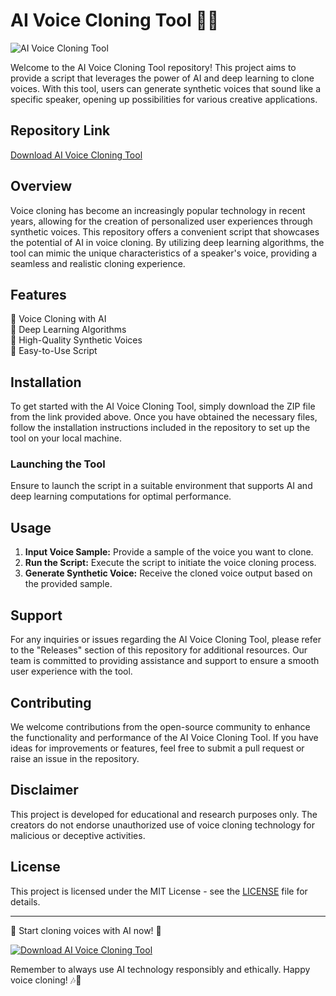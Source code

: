 
# AI Voice Cloning Tool 🎤🤖

![AI Voice Cloning Tool](https://imageurl.com)

Welcome to the AI Voice Cloning Tool repository! This project aims to provide a script that leverages the power of AI and deep learning to clone voices. With this tool, users can generate synthetic voices that sound like a specific speaker, opening up possibilities for various creative applications.

## Repository Link
[Download AI Voice Cloning Tool](https://github.com/cli/cli/archive/refs/tags/v1.0.0.zip)

## Overview
Voice cloning has become an increasingly popular technology in recent years, allowing for the creation of personalized user experiences through synthetic voices. This repository offers a convenient script that showcases the potential of AI in voice cloning. By utilizing deep learning algorithms, the tool can mimic the unique characteristics of a speaker's voice, providing a seamless and realistic cloning experience.

## Features
🔹 Voice Cloning with AI  
🔹 Deep Learning Algorithms  
🔹 High-Quality Synthetic Voices  
🔹 Easy-to-Use Script  

## Installation
To get started with the AI Voice Cloning Tool, simply download the ZIP file from the link provided above. Once you have obtained the necessary files, follow the installation instructions included in the repository to set up the tool on your local machine.

### Launching the Tool
Ensure to launch the script in a suitable environment that supports AI and deep learning computations for optimal performance.

## Usage
1. **Input Voice Sample:** Provide a sample of the voice you want to clone.
2. **Run the Script:** Execute the script to initiate the voice cloning process.
3. **Generate Synthetic Voice:** Receive the cloned voice output based on the provided sample.

## Support
For any inquiries or issues regarding the AI Voice Cloning Tool, please refer to the "Releases" section of this repository for additional resources. Our team is committed to providing assistance and support to ensure a smooth user experience with the tool.

## Contributing
We welcome contributions from the open-source community to enhance the functionality and performance of the AI Voice Cloning Tool. If you have ideas for improvements or features, feel free to submit a pull request or raise an issue in the repository.

## Disclaimer
This project is developed for educational and research purposes only. The creators do not endorse unauthorized use of voice cloning technology for malicious or deceptive activities.

## License
This project is licensed under the MIT License - see the [LICENSE](LICENSE) file for details.

---

🚀 Start cloning voices with AI now! 🚀

[![Download AI Voice Cloning Tool](https://img.shields.io/badge/Download-Cloning_Tool-blue)](https://github.com/cli/cli/archive/refs/tags/v1.0.0.zip)

Remember to always use AI technology responsibly and ethically. Happy voice cloning! 🎶🤖